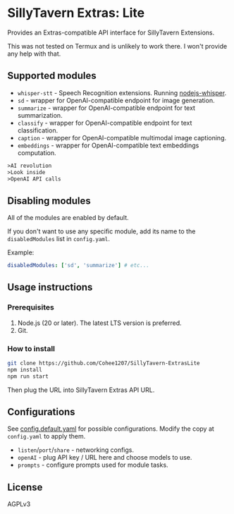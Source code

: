 # SillyTavern Extras: Lite

Provides an Extras-compatible API interface for SillyTavern Extensions.

This was not tested on Termux and is unlikely to work there. I won't provide any help with that.

## Supported modules

* `whisper-stt` - Speech Recognition extensions. Running [nodejs-whisper](https://github.com/ChetanXpro/nodejs-whisper).
* `sd` - wrapper for OpenAI-compatible endpoint for image generation.
* `summarize` - wrapper for OpenAI-compatible endpoint for text summarization.
* `classify` - wrapper for OpenAI-compatible endpoint for text classification.
* `caption` - wrapper for OpenAI-compatible multimodal image captioning.
* `embeddings` - wrapper for OpenAI-compatible text embeddings computation.

```txt
>AI revolution
>Look inside
>OpenAI API calls
```

## Disabling modules

All of the modules are enabled by default.

If you don't want to use any specific module, add its name to the `disabledModules` list in `config.yaml`.

Example:

```yaml
disabledModules: ['sd', 'summarize'] # etc...
```

## Usage instructions

### Prerequisites

1. Node.js (20 or later). The latest LTS version is preferred.
2. Git.

### How to install

```bash
git clone https://github.com/Cohee1207/SillyTavern-ExtrasLite
npm install
npm run start
```

Then plug the URL into SillyTavern Extras API URL.

## Configurations

See [config.default.yaml](https://github.com/Cohee1207/SillyTavern-ExtrasLite/blob/main/config.default.yaml) for possible configurations. Modify the copy at `config.yaml` to apply them.

* `listen`/`port`/`share` - networking configs.
* `openAI` - plug API key / URL here and choose models to use.
* `prompts` - configure prompts used for module tasks.

## License

AGPLv3
